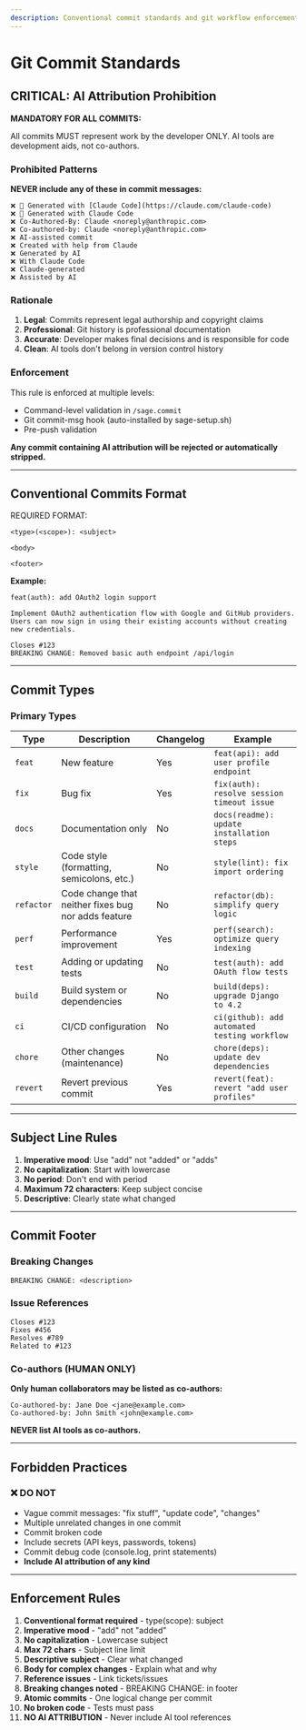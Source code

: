 ```yaml
---
description: Conventional commit standards and git workflow enforcement rules with strict AI attribution prohibition
---
```


# Git Commit Standards

## CRITICAL: AI Attribution Prohibition

**MANDATORY FOR ALL COMMITS:**

All commits MUST represent work by the developer ONLY. AI tools are development aids, not co-authors.

### Prohibited Patterns

**NEVER include any of these in commit messages:**

```plaintext
❌ 🤖 Generated with [Claude Code](https://claude.com/claude-code)
❌ 🤖 Generated with Claude Code
❌ Co-Authored-By: Claude <noreply@anthropic.com>
❌ Co-authored-by: Claude <noreply@anthropic.com>
❌ AI-assisted commit
❌ Created with help from Claude
❌ Generated by AI
❌ With Claude Code
❌ Claude-generated
❌ Assisted by AI
```

### Rationale

1. **Legal**: Commits represent legal authorship and copyright claims
2. **Professional**: Git history is professional documentation
3. **Accurate**: Developer makes final decisions and is responsible for code
4. **Clean**: AI tools don't belong in version control history

### Enforcement

This rule is enforced at multiple levels:
- Command-level validation in `/sage.commit`
- Git commit-msg hook (auto-installed by sage-setup.sh)
- Pre-push validation

**Any commit containing AI attribution will be rejected or automatically stripped.**

---

## Conventional Commits Format

REQUIRED FORMAT:

```plaintext
<type>(<scope>): <subject>

<body>

<footer>
```

**Example:**

```plaintext
feat(auth): add OAuth2 login support

Implement OAuth2 authentication flow with Google and GitHub providers.
Users can now sign in using their existing accounts without creating
new credentials.

Closes #123
BREAKING CHANGE: Removed basic auth endpoint /api/login
```

---

## Commit Types

### Primary Types

| Type | Description | Changelog | Example |
|------|-------------|-----------|---------|
| `feat` | New feature | Yes | `feat(api): add user profile endpoint` |
| `fix` | Bug fix | Yes | `fix(auth): resolve session timeout issue` |
| `docs` | Documentation only | No | `docs(readme): update installation steps` |
| `style` | Code style (formatting, semicolons, etc.) | No | `style(lint): fix import ordering` |
| `refactor` | Code change that neither fixes bug nor adds feature | No | `refactor(db): simplify query logic` |
| `perf` | Performance improvement | Yes | `perf(search): optimize query indexing` |
| `test` | Adding or updating tests | No | `test(auth): add OAuth flow tests` |
| `build` | Build system or dependencies | No | `build(deps): upgrade Django to 4.2` |
| `ci` | CI/CD configuration | No | `ci(github): add automated testing workflow` |
| `chore` | Other changes (maintenance) | No | `chore(deps): update dev dependencies` |
| `revert` | Revert previous commit | Yes | `revert(feat): revert "add user profiles"` |

---

## Subject Line Rules

1. **Imperative mood**: Use "add" not "added" or "adds"
2. **No capitalization**: Start with lowercase
3. **No period**: Don't end with period
4. **Maximum 72 characters**: Keep subject concise
5. **Descriptive**: Clearly state what changed

---

## Commit Footer

### Breaking Changes

```plaintext
BREAKING CHANGE: <description>
```

### Issue References

```plaintext
Closes #123
Fixes #456
Resolves #789
Related to #123
```

### Co-authors (HUMAN ONLY)

**Only human collaborators may be listed as co-authors:**

```plaintext
Co-authored-by: Jane Doe <jane@example.com>
Co-authored-by: John Smith <john@example.com>
```

**NEVER list AI tools as co-authors.**

---

## Forbidden Practices

### ❌ DO NOT

- Vague commit messages: "fix stuff", "update code", "changes"
- Multiple unrelated changes in one commit
- Commit broken code
- Include secrets (API keys, passwords, tokens)
- Commit debug code (console.log, print statements)
- **Include AI attribution of any kind**

---

## Enforcement Rules

1. **Conventional format required** - type(scope): subject
2. **Imperative mood** - "add" not "added"
3. **No capitalization** - Lowercase subject
4. **Max 72 chars** - Subject line limit
5. **Descriptive subject** - Clear what changed
6. **Body for complex changes** - Explain what and why
7. **Reference issues** - Link tickets/issues
8. **Breaking changes noted** - BREAKING CHANGE: in footer
9. **Atomic commits** - One logical change per commit
10. **No broken code** - Tests must pass
11. **NO AI ATTRIBUTION** - Never include AI tool references

